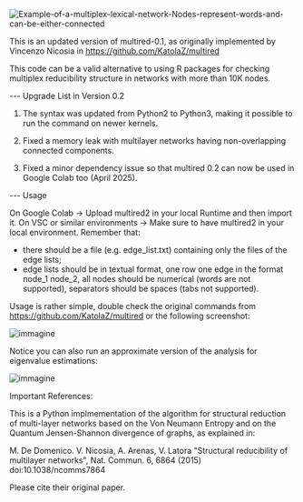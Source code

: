 ![Example-of-a-multiplex-lexical-network-Nodes-represent-words-and-can-be-either-connected](https://github.com/user-attachments/assets/f2bc3910-472c-4e42-be38-d3cd5be53d4c)


This is an updated version of multired-0.1, as originally implemented by Vincenzo Nicosia in https://github.com/KatolaZ/multired

This code can be a valid alternative to using R packages for checking multiplex reducibility structure in networks with more than 10K nodes.

--- Upgrade List in Version 0.2

1) The syntax was updated from Python2 to Python3, making it possible to run the command on newer kernels.

2) Fixed a memory leak with multilayer networks having non-overlapping connected components.

3) Fixed a minor dependency issue so that multired 0.2 can now be used in Google Colab too (April 2025).

--- Usage

On Google Colab -> Upload multired2 in your local Runtime and then import it.
On VSC or similar environments -> Make sure to have multired2 in your local environment.
Remember that:
- there should be a file (e.g. edge_list.txt) containing only the files of the edge lists;
- edge lists should be in textual format, one row one edge in the format node_1 node_2, all nodes should be numerical (words are not supported), separators should be spaces (tabs not supported).

Usage is rather simple, double check the original commands from https://github.com/KatolaZ/multired or the following screenshot:

![immagine](https://github.com/user-attachments/assets/d0725bef-736b-4fd0-801f-9e13ef9d0f10)

Notice you can also run an approximate version of the analysis for eigenvalue estimations:

![immagine](https://github.com/user-attachments/assets/58a715e8-cbf9-4116-a977-aa017640dd80)



Important References:

This is a Python implmementation of the algorithm for structural reduction of multi-layer networks based on the Von Neumann Entropy and on the Quantum Jensen-Shannon divergence of graphs, as explained in:

M. De Domenico. V. Nicosia, A. Arenas, V. Latora "Structural reducibility of multilayer networks", Nat. Commun. 6, 6864 (2015) doi:10.1038/ncomms7864

Please cite their original paper.
